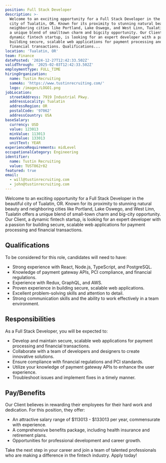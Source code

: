 ```yaml
---
position: Full Stack Developer
description: >-
  Welcome to an exciting opportunity for a Full Stack Developer in the beautiful
  city of Tualatin, OR. Known for its proximity to stunning natural beauty and
  neighboring cities like Portland, Lake Oswego, and West Linn, Tualatin offers
  a unique blend of smalltown charm and bigcity opportunity. Our Client, a
  dynamic fintech startup, is looking for an expert developer with a passion for
  building secure, scalable web applications for payment processing and
  financial transactions. Qualifications...
location: 'Tualatin, OR'
team: Finance
datePosted: '2024-12-27T12:42:33.502Z'
validThrough: '2025-02-03T12:42:33.502Z'
employmentType: FULL_TIME
hiringOrganization:
  name: Tustin Recruiting
  sameAs: 'https://www.tustinrecruiting.com/'
  logo: /images/LOGO1.png
jobLocation:
  streetAddress: 7919 Industrial Pkwy.
  addressLocality: Tualatin
  addressRegion: OR
  postalCode: '97062'
  addressCountry: USA
baseSalary:
  currency: USD
  value: 123013
  minValue: 113013
  maxValue: 133013
  unitText: YEAR
experienceRequirements: midLevel
occupationalCategory: Engineering
identifier:
  name: Tustin Recruiting
  value: TUST862r82
featured: true
email:
  - will@tustinrecruiting.com
  - john@tustinrecruiting.com
---
```




Welcome to an exciting opportunity for a Full Stack Developer in the beautiful city of Tualatin, OR. Known for its proximity to stunning natural beauty and neighboring cities like Portland, Lake Oswego, and West Linn, Tualatin offers a unique blend of small-town charm and big-city opportunity. Our Client, a dynamic fintech startup, is looking for an expert developer with a passion for building secure, scalable web applications for payment processing and financial transactions.

## Qualifications
To be considered for this role, candidates will need to have:

- Strong experience with React, Node.js, TypeScript, and PostgreSQL.
- Knowledge of payment gateway APIs, PCI compliance, and financial regulations.
- Experience with Redux, GraphQL, and AWS.
- Proven experience in building secure, scalable web applications.
- Excellent problem-solving skills and attention to detail.
- Strong communication skills and the ability to work effectively in a team environment.

## Responsibilities
As a Full Stack Developer, you will be expected to:

- Develop and maintain secure, scalable web applications for payment processing and financial transactions.
- Collaborate with a team of developers and designers to create innovative solutions.
- Ensure compliance with financial regulations and PCI standards.
- Utilize your knowledge of payment gateway APIs to enhance the user experience.
- Troubleshoot issues and implement fixes in a timely manner.

## Pay/Benefits
Our Client believes in rewarding their employees for their hard work and dedication. For this position, they offer:

- An attractive salary range of $113013 - $133013 per year, commensurate with experience.
- A comprehensive benefits package, including health insurance and retirement plans.
- Opportunities for professional development and career growth.

Take the next step in your career and join a team of talented professionals who are making a difference in the fintech industry. Apply today!
